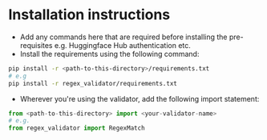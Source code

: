 # Installation instructions
- Add any commands here that are required before installing the pre-requisites e.g. Huggingface Hub authentication etc.
- Install the requirements using the following command:
```bash
pip install -r <path-to-this-directory>/requirements.txt
# e.g
pip install -r regex_validator/requirements.txt
```
- Wherever you're using the validator, add the following import statement:
```python
from <path-to-this-directory> import <your-validator-name>
# e.g.
from regex_validator import RegexMatch
```

